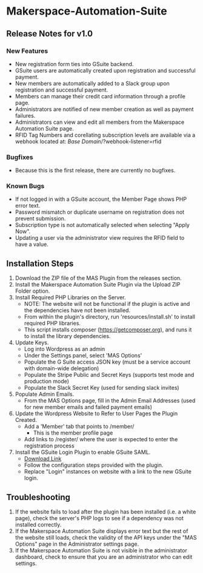 # Makerspace-Automation-Suite

## Release Notes for v1.0
### New Features
* New registration form ties into GSuite backend.
* GSuite users are automatically created upon registration and successful payment.
* New members are automatically added to a Slack group upon registration and successful payment.
* Members can manage their credit card information through a profile page.
* Administrators are notified of new member creation as well as payment failures.
* Administrators can view and edit all members from the Makerspace Automation Suite page.
* RFID Tag Numbers and corellating subscription levels are available via a webhook located at: *Base Domain*/?webhook-listener=rfid

### Bugfixes
* Because this is the first release, there are currently no bugfixes.

### Known Bugs
* If not logged in with a GSuite account, the Member Page shows PHP error text.
* Password mismatch or duplicate username on registration does not prevent submission.
* Subscription type is not automatically selected when selecting "Apply Now".
* Updating a user via the administrator view requires the RFID field to have a value.

## Installation Steps
1. Download the ZIP file of the MAS Plugin from the releases section.
2. Install the Makerspace Automation Suite Plugin via the Upload ZIP Folder option.
3. Install Required PHP Libraries on the Server.
    * NOTE: The website will not be functional if the plugin is active and the dependencies have not been installed.
    * From within the plugin's directory, run 'resources/install.sh' to install required PHP libraries.
    * This script installs composer (https://getcomposer.org), and runs it to install the library dependencies.
4. Update Keys.
    * Log into Wordpress as an admin
    * Under the Settings panel, select 'MAS Options'
    * Populate the G Suite access JSON key (must be a service account with domain-wide delegation)
    * Populate the Stripe Public and Secret Keys (supports test mode and production mode)
    * Populate the Slack Secret Key (used for sending slack invites)
5. Populate Admin Emails.
    * From the MAS Options page, fill in the Admin Email Addresses (used for new member emails and failed payment emails)
6. Update the Wordpress Website to Refer to User Pages the Plugin Created.
    * Add a 'Member' tab that points to /member/
        * This is the member profile page
    * Add links to /register/ where the user is expected to enter the registration process
7. Install the GSuite Login Plugin to enable GSuite SAML.
    * [Download Link](https://wordpress.org/plugins/miniorange-google-apps-login/)
    * Follow the configuration steps provided with the plugin.
    * Replace "Login" instances on website with a link to the new GSuite login.

## Troubleshooting
1. If the website fails to load after the plugin has been installed (i.e. a white page), check the server's PHP logs to see if a dependency was not installed correctly.
2. If the Makerspace Automation Suite displays error text but the rest of the website still loads, check the validity of the API keys under the "MAS Options" page in the Administrator settings page.
3. If the Makerspace Automation Suite is not visible in the administrator dashboard, check to ensure that you are an administrator who can edit settings.
